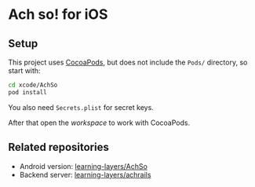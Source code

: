 Ach so! for iOS
===============

## Setup

This project uses [CocoaPods][cocoapods], but does not include the `Pods/` directory, so start with:

```bash
cd xcode/AchSo
pod install
```

You also need `Secrets.plist` for secret keys.

After that open the _workspace_ to work with CocoaPods.

## Related repositories

- Android version: [learning-layers/AchSo](https://github.com/learning-layers/achso)
- Backend server: [learning-layers/achrails](https://github.com/learning-layers/achrails)

[cocoapods]: https://cocoapods.org

